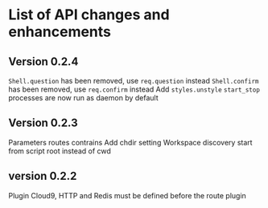 
List of API changes and enhancements
====================================

Version 0.2.4
-------------

`Shell.question` has been removed, use `req.question` instead
`Shell.confirm` has been removed, use `req.confirm` instead
Add `styles.unstyle`
`start_stop` processes are now run as daemon by default

Version 0.2.3
-------------

Parameters routes contrains
Add chdir setting
Workspace discovery start from script root instead of cwd

version 0.2.2
-------------

Plugin Cloud9, HTTP and Redis must be defined before the route plugin
